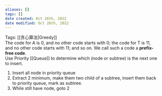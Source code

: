 ```yaml
---
aliases: []
tags: []
date created: Oct 26th, 2022
date modified: Oct 26th, 2022
---
```

Tags: [[贪心算法|Greedy]]  
The code for A is 0, and no other code starts with 0; the code for T is 11, and no other code starts with 11; and so on. We call such a code a **prefix-free code**.  
Use Priority [[Queue]] to determine which (node or subtree) is the next one to insert.

1. Insert all node in priority queue
2. Extract 2 minimum, make them two child of a subtree, insert them back to priority queue, mark as subtree.
3. While still have node, goto 2